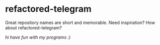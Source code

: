 # refactored-telegram
Great repository names are short and memorable. Need inspiration? How about refactored-telegram?

*hi have fun with my programs :)*
